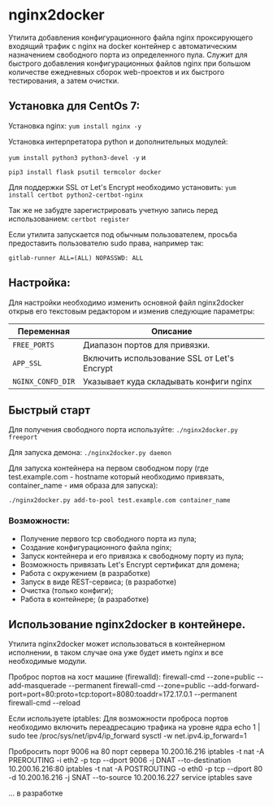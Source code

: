 # nginx2docker

Утилита добавления конфигурационного файла nginx проксирующего входящий трафик c nginx на docker контейнер с автоматическим назначением свободного порта из определенного пула. Служит для быстрого добавления конфигурационных файлов nginx при большом количестве ежедневных сборок web-проектов и их быстрого тестирования, а затем очистки.

## Установка для CentOs 7:
Установка nginx:
`yum install nginx -y`

Установка интерпретатора python и дополнительных модулей:

`yum install python3 python3-devel -y` и 

`pip3 install flask psutil termcolor docker`

Для поддержки SSL от Let's Encrypt необходимо установить:
`yum install certbot python2-certbot-nginx`

Так же не забудте зарегистрировать учетную запись перед использованием: `certbot register`

Если утилита запускается под обычным пользователем, просьба предоставить пользователю sudo права, например так:

`gitlab-runner ALL=(ALL) NOPASSWD: ALL`

## Настройка:

Для настройки необходимо изменить основной файл nginx2docker открыв его текстовым редактором и изменив следующие параметры:
        
| Переменная | Описание                    |
| ------------- | ------------------------------ |
| `FREE_PORTS`      | Диапазон портов для привязки.       |
| `APP_SSL`   | Включить использование SSL от Let's Encrypt     |
| `NGINX_CONFD_DIR`   | Указывает куда складывать конфиги nginx     |

## Быстрый старт

Для получения свободного порта используйте:
`./nginx2docker.py freeport`

Для запуска демона:
`./nginx2docker.py daemon`

Для запуска контейнера на первом свободном пору (где test.example.com - hostname который необходимо привязать, container_name - имя образа для запуска):

`./nginx2docker.py add-to-pool test.example.com container_name`

### Возможности:
* Получение первого tcp свободного порта из пула;
* Создание конфигурационного файла nginx;
* Запуск контейнера и его привязка к свободному порту из пула;
* Возможность привязать Let's Encrypt сертификат для домена;
* Работа с окружением (в разработке)
* Запуск в виде REST-сервиса; (в разработке)
* Очистка (только конфиги);
* Работа в контейнере; (в разработке)


## Использование nginx2docker в контейнере.
Утилита nginx2docker может использоваться в контейнерном исполнении, в таком случае она уже будет иметь nginx и все необходимые модули.

Проброс портов на хост машине (firewalld):
firewall-cmd --zone=public --add-masquerade --permanent
firewall-cmd --zone=public --add-forward-port=port=80:proto=tcp:toport=8080:toaddr=172.17.0.1 --permanent
firewall-cmd --reload

Если используете iptables:
Для возможности проброса портов необходимо включить переадресацию трафика на уровне ядра
echo 1 | sudo tee /proc/sys/net/ipv4/ip_forward
sysctl -w net.ipv4.ip_forward=1

Пробросить порт 9006 на 80 порт сервера 10.200.16.216
iptables -t nat -A PREROUTING -i eth2 -p tcp --dport 9006 -j DNAT --to-destination 10.200.16.216:80
iptables -t nat -A POSTROUTING -o eth0 -p tcp --dport 80 -d 10.200.16.216 -j SNAT --to-source 10.200.16.227
service iptables save

... в разработке
